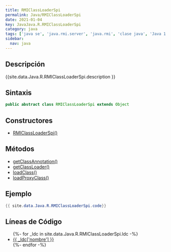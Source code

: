 ```yaml
---
title: RMIClassLoaderSpi
permalink: Java/RMIClassLoaderSpi
date: 2021-01-04
key: JavaJava.R.RMIClassLoaderSpi
category: java
tags: ['java se', 'java.rmi.server', 'java.rmi', 'clase java', 'Java 1.4']
sidebar: 
  nav: java
---
```


## Descripción
{{site.data.Java.R.RMIClassLoaderSpi.description }}

## Sintaxis
~~~java
public abstract class RMIClassLoaderSpi extends Object
~~~

## Constructores
* [RMIClassLoaderSpi()](/Java/RMIClassLoaderSpi/RMIClassLoaderSpi/)

## Métodos
* [getClassAnnotation()](/Java/RMIClassLoaderSpi/getClassAnnotation)
* [getClassLoader()](/Java/RMIClassLoaderSpi/getClassLoader)
* [loadClass()](/Java/RMIClassLoaderSpi/loadClass)
* [loadProxyClass()](/Java/RMIClassLoaderSpi/loadProxyClass)

## Ejemplo
~~~java
{{ site.data.Java.R.RMIClassLoaderSpi.code}}
~~~

## Líneas de Código
<ul>
{%- for _ldc in site.data.Java.R.RMIClassLoaderSpi.ldc -%}
   <li>
       <a href="{{_ldc['url'] }}">{{ _ldc['nombre'] }}</a>
   </li>
{%- endfor -%}
</ul>
